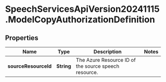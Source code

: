 # SpeechServicesApiVersion20241115.ModelCopyAuthorizationDefinition

## Properties
Name | Type | Description | Notes
------------ | ------------- | ------------- | -------------
**sourceResourceId** | **String** | The Azure Resource ID of the source speech resource. | 


